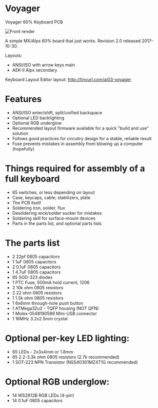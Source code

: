 # Voyager
Voyager 60% Keyboard PCB

![Front render](https://raw.githubusercontent.com/ai03-2725/Voyager/2.0/Renders/Front.png?rev=1.0)

A simple MX/Alps 60% board that just works.
Revision 2.0 released 2017-10-30.

Layouts:

 * ANSI/ISO with arrow keys main
 * AEK-II Alps secondary

Keyboard Layout Editor layout: http://tinyurl.com/ai03-voyager 
 
# Features
 
 * ANSI/ISO enter/shift, split/unified backspace
 * Optional LED backlighting
 * Optional RGB underglow
 * Recommended layout firmware available for a quick "build and use" solution
 * Follows good practices for circuitry design for a stable, reliable result
 * Fuse prevents mistakes in assembly from blowing up a computer (hopefully)

# Things required for assembly of a full keyboard

 * 65 switches, or less depending on layout
 * Case, keycaps, cable, stabilizers, plate
 * The PCB itself
 * Soldering iron, solder, flux
 * Desoldering wick/solder sucker for mistakes
 * Soldering skill for surface-mount devices
 * Parts in the parts list, and optional parts lists

# The parts list

 * 2	22pf 0805 capacitors
 * 1 	1uF 0805 capacitors
 * 2	0.1uF 0805 capacitors
 * 1	4.7uF 0805 capacitors
 * 65	SOD-323 diodes
 * 1	PTC Fuse, 500mA hold current, 1206
 * 2	10k ohm 0805 resistors
 * 2	22 ohm 0805 resistors
 * 1	1.5k ohm 0805 resistors
 * 1	6x6mm through-hole push button
 * 1	ATMega32u2 - TQFP housing (NOT QFN)
 * 1	Molex-0548190589 Mini-USB connector
 * 1	16MHz 3.2x2.5mm crystal
 
# Optional per-key LED lighting:

 * 65	LEDs - 2x3x4mm or 1.8mm
 * 65	2.2-3.3k ohm 0805 resistors (2.7k recommended)
 * 1	SOT-223 NPN Transistor (NSS40301MZ4T1G recommended)
 
# Optional RGB underglow:

 * 14	WS2812B RGB LEDs (4-pin)
 * 14	0.1uF 0805 capacitors 